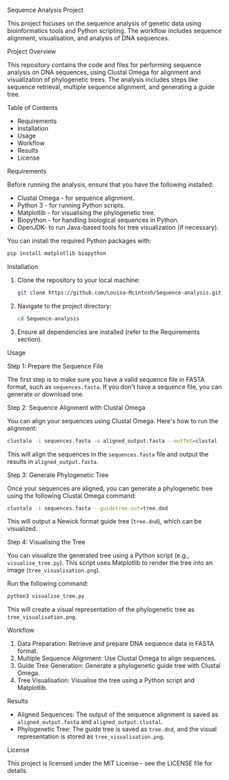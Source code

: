 Sequence Analysis Project

This project focuses on the sequence analysis of genetic data using bioinformatics tools and Python scripting. The workflow includes sequence alignment, visualisation, and analysis of DNA sequences.

Project Overview

This repository contains the code and files for performing sequence analysis on DNA sequences, using Clustal Omega for alignment and visualization of phylogenetic trees. The analysis includes steps like sequence retrieval, multiple sequence alignment, and generating a guide tree.

Table of Contents

- Requirements
- Installation
- Usage
- Workflow
- Results
- License

Requirements

Before running the analysis, ensure that you have the following installed:

- Clustal Omega - for sequence alignment.
- Python 3 - for running Python scripts.
- Matplotlib - for visualising the phylogenetic tree.
- Biopython - for handling biological sequences in Python.
- OpenJDK- to run Java-based tools for tree visualization (if necessary).

You can install the required Python packages with:

```bash
pip install matplotlib biopython
```

Installation

1. Clone the repository to your local machine:
   ```bash
   git clone https://github.com/Louisa-Mcintosh/Sequence-analysis.git
   ```
   
2. Navigate to the project directory:
   ```bash
   cd Sequence-analysis
   ```

3. Ensure all dependencies are installed (refer to the Requirements section).

Usage

 Step 1: Prepare the Sequence File

The first step is to make sure you have a valid sequence file in FASTA format, such as `sequences.fasta`. If you don't have a sequence file, you can generate or download one.

Step 2: Sequence Alignment with Clustal Omega

You can align your sequences using Clustal Omega. Here's how to run the alignment:

```bash
clustalo -i sequences.fasta -o aligned_output.fasta --outfmt=clustal
```

This will align the sequences in the `sequences.fasta` file and output the results in `aligned_output.fasta`.

Step 3: Generate Phylogenetic Tree

Once your sequences are aligned, you can generate a phylogenetic tree using the following Clustal Omega command:

```bash
clustalo -i sequences.fasta --guidetree-out=tree.dnd
```

This will output a Newick format guide tree (`tree.dnd`), which can be visualized.

Step 4: Visualising the Tree

You can visualize the generated tree using a Python script (e.g., `visualise_tree.py`). This script uses Matplotlib to render the tree into an image (`tree_visualisation.png`).

Run the following command:

```bash
python3 visualise_tree.py
```

This will create a visual representation of the phylogenetic tree as `tree_visualisation.png`.

Workflow

1. Data Preparation: Retrieve and prepare DNA sequence data in FASTA format.
2. Multiple Sequence Alignment: Use Clustal Omega to align sequences.
3. Guide Tree Generation: Generate a phylogenetic guide tree with Clustal Omega.
4. Tree Visualisation: Visualise the tree using a Python script and Matplotlib.

Results

- Aligned Sequences: The output of the sequence alignment is saved as `aligned_output.fasta` and `aligned_output.clustal`.
- Phylogenetic Tree: The guide tree is saved as `tree.dnd`, and the visual representation is stored as `tree_visualisation.png`.

License

This project is licensed under the MIT License - see the LICENSE file for details.





